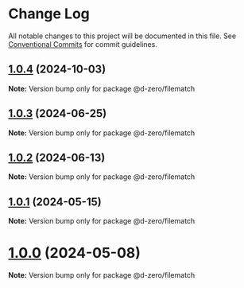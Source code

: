 # Change Log

All notable changes to this project will be documented in this file.
See [Conventional Commits](https://conventionalcommits.org) for commit guidelines.

## [1.0.4](https://github.com/d-zero-dev/tools/compare/@d-zero/filematch@1.0.3...@d-zero/filematch@1.0.4) (2024-10-03)

**Note:** Version bump only for package @d-zero/filematch

## [1.0.3](https://github.com/d-zero-dev/tools/compare/@d-zero/filematch@1.0.2...@d-zero/filematch@1.0.3) (2024-06-25)

**Note:** Version bump only for package @d-zero/filematch

## [1.0.2](https://github.com/d-zero-dev/tools/compare/@d-zero/filematch@1.0.1...@d-zero/filematch@1.0.2) (2024-06-13)

**Note:** Version bump only for package @d-zero/filematch

## [1.0.1](https://github.com/d-zero-dev/tools/compare/@d-zero/filematch@1.0.0...@d-zero/filematch@1.0.1) (2024-05-15)

**Note:** Version bump only for package @d-zero/filematch

# [1.0.0](https://github.com/d-zero-dev/tools/compare/@d-zero/filematch@1.0.0-alpha.2...@d-zero/filematch@1.0.0) (2024-05-08)

**Note:** Version bump only for package @d-zero/filematch
